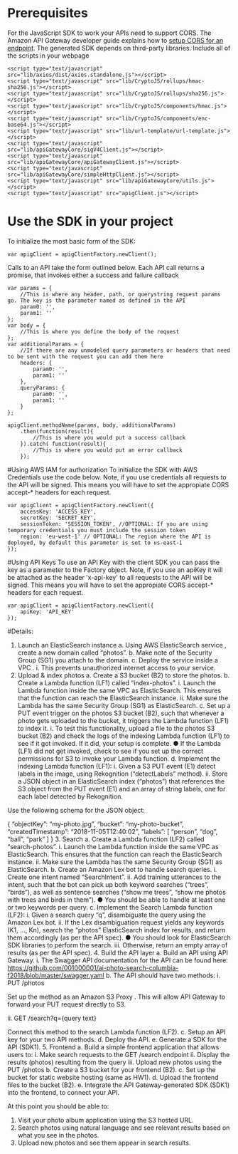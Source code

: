 # Prerequisites
For the JavaScript SDK to work your APIs need to support CORS. The Amazon API Gateway developer guide explains how to [setup CORS for an endpoint]().
The generated SDK depends on third-party libraries. Include all of the scripts in your webpage

    <script type="text/javascript" src="lib/axios/dist/axios.standalone.js"></script>
    <script type="text/javascript" src="lib/CryptoJS/rollups/hmac-sha256.js"></script>
    <script type="text/javascript" src="lib/CryptoJS/rollups/sha256.js"></script>
    <script type="text/javascript" src="lib/CryptoJS/components/hmac.js"></script>
    <script type="text/javascript" src="lib/CryptoJS/components/enc-base64.js"></script>
    <script type="text/javascript" src="lib/url-template/url-template.js"></script>
    <script type="text/javascript" src="lib/apiGatewayCore/sigV4Client.js"></script>
    <script type="text/javascript" src="lib/apiGatewayCore/apiGatewayClient.js"></script>
    <script type="text/javascript" src="lib/apiGatewayCore/simpleHttpClient.js"></script>
    <script type="text/javascript" src="lib/apiGatewayCore/utils.js"></script>
    <script type="text/javascript" src="apigClient.js"></script>

# Use the SDK in your project

To initialize the most basic form of the SDK:

```
var apigClient = apigClientFactory.newClient();
```

Calls to an API take the form outlined below. Each API call returns a promise, that invokes either a success and failure callback

```
var params = {
    //This is where any header, path, or querystring request params go. The key is the parameter named as defined in the API
    param0: '',
    param1: ''
};
var body = {
    //This is where you define the body of the request
};
var additionalParams = {
    //If there are any unmodeled query parameters or headers that need to be sent with the request you can add them here
    headers: {
        param0: '',
        param1: ''
    },
    queryParams: {
        param0: '',
        param1: ''
    }
};

apigClient.methodName(params, body, additionalParams)
    .then(function(result){
        //This is where you would put a success callback
    }).catch( function(result){
        //This is where you would put an error callback
    });
```

#Using AWS IAM for authorization
To initialize the SDK with AWS Credentials use the code below. Note, if you use credentials all requests to the API will be signed. This means you will have to set the appropiate CORS accept-* headers for each request.

```
var apigClient = apigClientFactory.newClient({
    accessKey: 'ACCESS_KEY',
    secretKey: 'SECRET_KEY',
    sessionToken: 'SESSION_TOKEN', //OPTIONAL: If you are using temporary credentials you must include the session token
    region: 'eu-west-1' // OPTIONAL: The region where the API is deployed, by default this parameter is set to us-east-1
});
```

#Using API Keys
To use an API Key with the client SDK you can pass the key as a parameter to the Factory object. Note, if you use an apiKey it will be attached as the header 'x-api-key' to all requests to the API will be signed. This means you will have to set the appropiate CORS accept-* headers for each request.

```
var apigClient = apigClientFactory.newClient({
    apiKey: 'API_KEY'
});
```

#Details:
1.	Launch an ElasticSearch instance 
a.	Using AWS ElasticSearch service , create a new domain called “photos”.
b.	Make note of the Security Group (SG1) you attach to the domain.
c.	Deploy the service inside a VPC .
i.	This prevents unauthorized internet access to your service.
2.	Upload & index photos
a.	Create a S3 bucket (B2) to store the photos.
b.	Create a Lambda function (LF1) called “index-photos”.
i.	Launch the Lambda function inside the same VPC as ElasticSearch. This ensures that the function can reach the ElasticSearch instance.
ii.	Make sure the Lambda has the same Security Group (SG1) as ElasticSearch.
c.	Set up a PUT event trigger  on the photos S3 bucket (B2), such that whenever a photo gets uploaded to the bucket, it triggers the Lambda function (LF1) to index it.
i.	To test this functionality, upload a file to the photos S3 bucket (B2) and check the logs of the indexing Lambda function (LF1) to see if it got invoked. If it did, your setup is complete.
●	If the Lambda (LF1) did not get invoked, check to see if you set up the correct permissions  for S3 to invoke your Lambda function.
d.	Implement the indexing Lambda function (LF1):
i.	Given a S3 PUT event (E1) detect labels in the image, using Rekognition  (“detectLabels” method).
ii.	Store a JSON object in an ElasticSearch index (“photos”) that references the S3 object from the PUT event (E1) and an array of string labels, one for each label detected by Rekognition.

Use the following schema for the JSON object:

{
	“objectKey”: “my-photo.jpg”,
	“bucket”: “my-photo-bucket”,
	“createdTimestamp”: “2018-11-05T12:40:02”,
	“labels”: [
		“person”,
		“dog”,
		“ball”,
		“park”
	]
}
3.	Search
a.	Create a Lambda function (LF2) called “search-photos”.
i.	Launch the Lambda function inside the same VPC as ElasticSearch. This ensures that the function can reach the ElasticSearch instance.
ii.	Make sure the Lambda has the same Security Group (SG1) as ElasticSearch.
b.	Create an Amazon Lex bot to handle search queries.
i.	Create one intent named “SearchIntent”.
ii.	Add training utterances to the intent, such that the bot can pick up both keyword searches (“trees”, “birds”), as well as sentence searches (“show me trees”, “show me photos with trees and birds in them”).
●	You should be able to handle at least one or two keywords per query.
c.	Implement the Search Lambda function (LF2):
i.	Given a search query “q”, disambiguate the query using the Amazon Lex bot.
ii.	If the Lex disambiguation request yields any keywords (K1, …, Kn), search the “photos” ElasticSearch index for results, and return them accordingly (as per the API spec).
●	You should look for ElasticSearch SDK libraries to perform the search.
iii.	Otherwise, return an empty array of results (as per the API spec).
4.	Build the API layer
a.	Build an API using API Gateway.
i.	The Swagger API documentation for the API can be found here:
https://github.com/001000001/ai-photo-search-columbia-f2018/blob/master/swagger.yaml 
b.	The API should have two methods:
i.	PUT /photos

Set up the method as an Amazon S3 Proxy . This will allow API Gateway to forward your PUT request directly to S3.

ii.	GET /search?q={query text}

Connect this method to the search Lambda function (LF2).
c.	Setup an API key for your two API methods.
d.	Deploy the API.
e.	Generate a SDK for the API (SDK1).
5.	Frontend
a.	Build a simple frontend application that allows users to:
i.	Make search requests to the GET /search endpoint
ii.	Display the results (photos) resulting from the query
iii.	Upload new photos using the PUT /photos
b.	Create a S3 bucket for your frontend (B2).
c.	Set up the bucket for static website hosting (same as HW1).
d.	Upload the frontend files to the bucket (B2).
e.	Integrate the API Gateway-generated SDK (SDK1) into the frontend, to connect your API.

At this point you should be able to:
1.	Visit your photo album application using the S3 hosted URL.
2.	Search photos using natural language and see relevant results based on what you see in the photos.
3.	Upload new photos and see them appear in search results.


